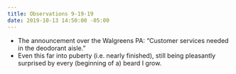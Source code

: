 ```yaml
---
title: Observations 9-19-19
date: 2019-10-13 14:50:00 -05:00
---
```


- The announcement over the Walgreens PA: “Customer services needed in the deodorant aisle.”
- Even this far into puberty (i.e. nearly finished), still being pleasantly surprised by every (beginning of a) beard I grow.
